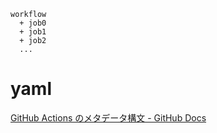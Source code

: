 ```
workflow
  + job0
  + job1
  + job2
  ...
```

# yaml

[GitHub Actions のメタデータ構文 - GitHub Docs](https://docs.github.com/ja/actions/creating-actions/metadata-syntax-for-github-actions)
